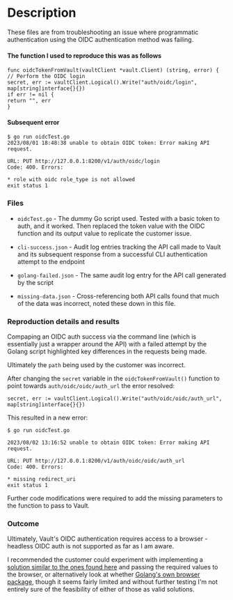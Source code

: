 # Description

These files are from troubleshooting an issue where programmatic authentication using the OIDC authentication method was failing. 

#### The function I used to reproduce this was as follows
```
func oidcTokenFromVault(vaultClient *vault.Client) (string, error) {
// Perform the OIDC login
secret, err := vaultClient.Logical().Write("auth/oidc/login", map[string]interface{}{})
if err != nil {
return "", err
}
```

#### Subsequent error
```
$ go run oidcTest.go                                                                                                                                                                                            
2023/08/01 18:48:38 unable to obtain OIDC token: Error making API request.

URL: PUT http://127.0.0.1:8200/v1/auth/oidc/login
Code: 400. Errors:

* role with oidc role_type is not allowed
exit status 1
```

### Files

- `oidcTest.go` - The dummy Go script used. Tested with a basic token to auth, and it worked. Then replaced the token value with the OIDC function and its output value to replicate the customer issue.

- `cli-success.json` - Audit log entries tracking the API call made to Vault and its subsequent response from a successful CLI authentication attempt to the endpoint

- `golang-failed.json` - The same audit log entry for the API call generated by the script

- `missing-data.json` - Cross-referencing both API calls found that much of the data was incorrect, noted these down in this file.

### Reproduction details and results

Compaping an OIDC auth success via the command line (which is essentially just a wrapper around the API) with a failed attempt by the Golang script highlighted key differences in the requests being made.

Ultimately the `path` being used by the customer was incorrect.

After changing the `secret` variable in the `oidcTokenFromVault()` function to point towards `auth/oidc/oidc/auth_url` the error resolved:

```
secret, err := vaultClient.Logical().Write("auth/oidc/oidc/auth_url", map[string]interface{}{})
```

This resulted in a new error:

```
$ go run oidcTest.go

2023/08/02 13:16:52 unable to obtain OIDC token: Error making API request.

URL: PUT http://127.0.0.1:8200/v1/auth/oidc/oidc/auth_url
Code: 400. Errors:

* missing redirect_uri
exit status 1
```

Further code modifications were required to add the missing parameters to the function to pass to Vault. 

### Outcome

Ultimately, Vault's OIDC authentication requires access to a browser - headless OIDC auth is not supported as far as I am aware. 

I recommended the customer could experiment with implementing a [solution similar to the ones found here](https://stackoverflow.com/questions/39320371/how-start-web-server-to-open-page-in-browser-in-golang) and passing the required values to the browser, or alternatively look at whether [Golang's own browser package](https://pkg.go.dev/github.com/pkg/browser), though it seems fairly limited and without further testing I'm not entirely sure of the feasibility of either of those as valid solutions.
